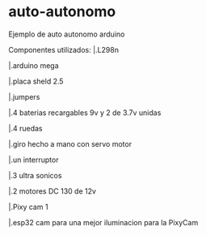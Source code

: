 # auto-autonomo
Ejemplo de auto autonomo arduino

Componentes utilizados:
|.L298n

|.arduino mega

|.placa sheld 2.5

|.jumpers

|.4 baterias recargables 9v y 2 de 3.7v unidas

|.4 ruedas

|.giro hecho a mano con servo motor

|.un interruptor

|.3 ultra sonicos

|.2 motores DC 130 de 12v

|.Pixy cam 1 

|.esp32 cam para una mejor iluminacion para la PixyCam

